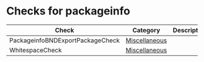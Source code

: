 # Checks for packageinfo

Check | Category | Description
----- | -------- | -----------
PackageinfoBNDExportPackageCheck | [Miscellaneous](src/main/resources/documentation/miscellaneous_checks.markdown#miscellaneous-checks) | |
WhitespaceCheck | [Miscellaneous](src/main/resources/documentation/miscellaneous_checks.markdown#miscellaneous-checks) | |